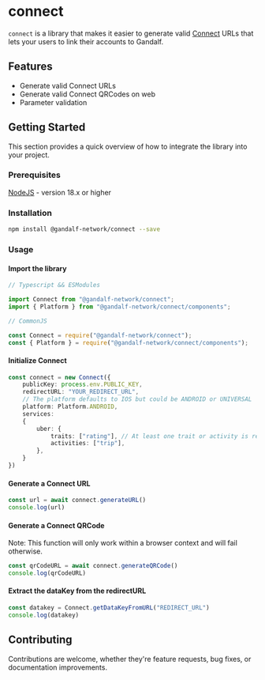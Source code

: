 # connect

`connect` is a library that makes it easier to generate valid [Connect](https://docs.gandalf.network/concepts/connect) URLs that lets your users to link their accounts to Gandalf.

## Features

- Generate valid Connect URLs
- Generate valid Connect QRCodes on web
- Parameter validation

## Getting Started

This section provides a quick overview of how to integrate the library into your project.

### Prerequisites

[NodeJS](https://nodejs.org/) - version 18.x or higher

### Installation

```bash
npm install @gandalf-network/connect --save
```

### Usage

#### Import the library

```typescript
// Typescript && ESModules

import Connect from "@gandalf-network/connect";
import { Platform } from "@gandalf-network/connect/components";
```

```javascript
// CommonJS

const Connect = require("@gandalf-network/connect");
const { Platform } = require("@gandalf-network/connect/components");
```

#### Initialize Connect

```typescript
const connect = new Connect({
    publicKey: process.env.PUBLIC_KEY, 
    redirectURL: "YOUR_REDIRECT_URL",
    // The platform defaults to IOS but could be ANDROID or UNIVERSAL
    platform: Platform.ANDROID,
    services: 
    {
        uber: {
            traits: ["rating"], // At least one trait or activity is required
            activities: ["trip"],
        },
    }
})
```

#### Generate a Connect URL

```typescript
const url = await connect.generateURL()
console.log(url)
```

#### Generate a Connect QRCode

Note: This function will only work within a browser context and will fail otherwise.

```typescript
const qrCodeURL = await connect.generateQRCode()
console.log(qrCodeURL)
```

#### Extract the dataKey from the redirectURL

```typescript
const datakey = Connect.getDataKeyFromURL("REDIRECT_URL")
console.log(datakey)
```

## Contributing

Contributions are welcome, whether they're feature requests, bug fixes, or documentation improvements.
